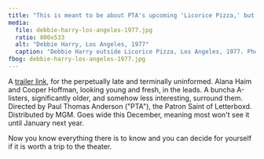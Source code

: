 ```yaml
---
title: "This is meant to be about PTA's upcoming 'Licorice Pizza,' but really it's an excuse to post a photo of Debbie Harry"
media:
  file: debbie-harry-los-angeles-1977.jpg
  ratio: 800x533
  alt: "Debbie Harry, Los Angeles, 1977"
  caption: "Debbie Harry outside Licorice Pizza, Los Angeles, 1977. Photo by Chris Stein."
fbog: debbie-harry-los-angeles-1977.jpg
---
```


A [trailer link](https://www.youtube.com/watch?v=ofnXPwUPENo), for the perpetually late and terminally uninformed. Alana Haim and Cooper Hoffman, looking young and fresh, in the leads. A buncha A-listers, significantly older, and somehow less interesting, surround them. Directed by Paul Thomas Anderson ("PTA"), the Patron Saint of Letterboxd. Distributed by MGM. Goes wide this December, meaning most won't see it until January next year.

Now you know everything there is to know and you can decide for yourself if it is worth a trip to the theater.
